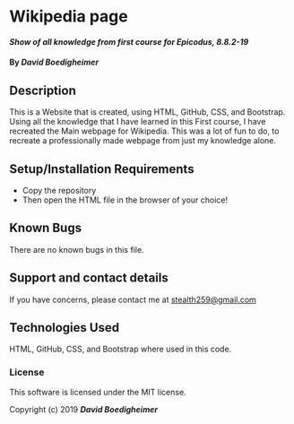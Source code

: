 # **Wikipedia page**

#### _Show of all knowledge from first course for Epicodus, 8.8.2-19_

#### By _**David Boedigheimer**_

## Description

This is a Website that is created, using HTML, GitHub, CSS, and Bootstrap. Using all the knowledge that I have learned in this First course, I have recreated the Main webpage for Wikipedia. This was a lot of fun to do, to recreate a professionally made webpage from just my knowledge alone.

## Setup/Installation Requirements

* Copy the repository
* Then open the HTML file in the browser of your choice!

## Known Bugs

There are no known bugs in this file.

## Support and contact details

If you have concerns, please contact me at stealth259@gmail.com

## Technologies Used

HTML, GitHub, CSS, and Bootstrap where used in this code.

### License

This software is licensed under the MIT license.

Copyright (c) 2019 **_David Boedigheimer_**
